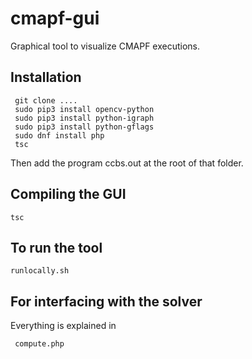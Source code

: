 # cmapf-gui

Graphical tool to visualize CMAPF executions.

## Installation

     git clone ....
     sudo pip3 install opencv-python
     sudo pip3 install python-igraph
     sudo pip3 install python-gflags
     sudo dnf install php
     tsc
    
Then add the program ccbs.out at the root of that folder.

## Compiling the GUI


    tsc
    
    
## To run the tool

    runlocally.sh
    
## For interfacing with the solver

Everything is explained in 

     compute.php
     
     
     
     
